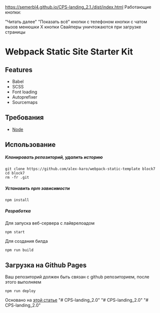 https://semerbl4.github.io/CPS-landing_2.1./dist/index.html Работающие кнопки:

"Читать далее"
"Показать всё"
кнопки с телефоном
кнопки с чатом
вызов менюшки
Х кнопки Свайперы уничтожаются при загрузке страницы


# Webpack Static Site Starter Kit

## Features

- Babel
- SCSS
- Font loading
- Autoprefixer
- Sourcemaps

## Требования

- [Node](https://nodejs.org/)

## Использование

##### Клонировать репозиторий, удалить историю

```
git clone https://github.com/alex-karo/webpack-static-template block7
cd block7
rm -fr .git
```

##### Установить npm зависимости

```
npm install
```

##### Разработка

Для запуска веб-сервера с лайврелоадом

```
npm start
```

Для создания билда

```
npm run build
```

## Загрузка на Github Pages

Ваш репозиторий должен быть связан с github репозиторием, после этого выполняем

```
npm run deploy
```

Основано на [этой статье](https://hackernoon.com/lets-start-with-webpack-4-91a0f1dba02e)
"# CPS-landing_2.0" 
"# CPS-landing_2.0" 
"# CPS-landing_2.0" 

